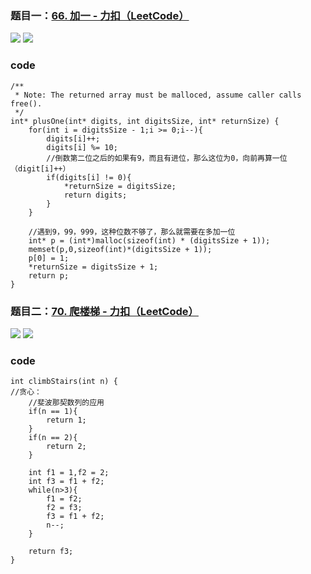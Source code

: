 ### 题目一：[66. 加一 - 力扣（LeetCode）](https://leetcode.cn/problems/plus-one/description/)

![](https://younglion.oss-cn-beijing.aliyuncs.com/%E5%B1%8F%E5%B9%95%E6%88%AA%E5%9B%BE%202024-04-11%20211926.png)
![](https://younglion.oss-cn-beijing.aliyuncs.com/%E5%B1%8F%E5%B9%95%E6%88%AA%E5%9B%BE%202024-04-11%20211921.png)

### code

```
/**
 * Note: The returned array must be malloced, assume caller calls free().
 */
int* plusOne(int* digits, int digitsSize, int* returnSize) {
    for(int i = digitsSize - 1;i >= 0;i--){
        digits[i]++;
        digits[i] %= 10;
        //倒数第二位之后的如果有9，而且有进位，那么这位为0，向前再算一位（digit[i]++）
        if(digits[i] != 0){
            *returnSize = digitsSize; 
            return digits;
        }
    }

    //遇到9，99，999，这种位数不够了，那么就需要在多加一位
    int* p = (int*)malloc(sizeof(int) * (digitsSize + 1));
    memset(p,0,sizeof(int)*(digitsSize + 1));
    p[0] = 1;
    *returnSize = digitsSize + 1;
    return p;
}
```



### 题目二：[70. 爬楼梯 - 力扣（LeetCode）](https://leetcode.cn/problems/climbing-stairs/description/)

![](https://younglion.oss-cn-beijing.aliyuncs.com/%E5%B1%8F%E5%B9%95%E6%88%AA%E5%9B%BE%202024-04-12%20142041.png)
![](https://younglion.oss-cn-beijing.aliyuncs.com/%E5%B1%8F%E5%B9%95%E6%88%AA%E5%9B%BE%202024-04-12%20142036.png)

### code

```
int climbStairs(int n) {
//贪心：
    //斐波那契数列的应用
    if(n == 1){
        return 1;
    }
    if(n == 2){
        return 2;
    }
    
    int f1 = 1,f2 = 2;
    int f3 = f1 + f2;
    while(n>3){
        f1 = f2;
        f2 = f3;
        f3 = f1 + f2;
        n--;
    }
    
    return f3;
}
```

